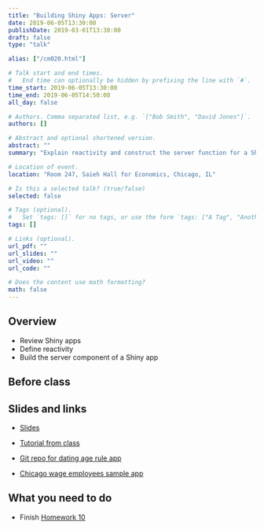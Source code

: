 ```yaml
---
title: "Building Shiny Apps: Server"
date: 2019-06-05T13:30:00
publishDate: 2019-03-01T13:30:00
draft: false
type: "talk"

alias: ["/cm020.html"]

# Talk start and end times.
#   End time can optionally be hidden by prefixing the line with `#`.
time_start: 2019-06-05T13:30:00
time_end: 2019-06-05T14:50:00
all_day: false

# Authors. Comma separated list, e.g. `["Bob Smith", "David Jones"]`.
authors: []

# Abstract and optional shortened version.
abstract: ""
summary: "Explain reactivity and construct the server function for a Shiyn application."

# Location of event.
location: "Room 247, Saieh Hall for Economics, Chicago, IL"

# Is this a selected talk? (true/false)
selected: false

# Tags (optional).
#   Set `tags: []` for no tags, or use the form `tags: ["A Tag", "Another Tag"]` for one or more tags.
tags: []

# Links (optional).
url_pdf: ""
url_slides: ""
url_video: ""
url_code: ""

# Does the content use math formatting?
math: false
---
```




## Overview

* Review Shiny apps
* Define reactivity
* Build the server component of a Shiny app

## Before class

## Slides and links

* [Slides](extras/cm020_slides.html)
* [Tutorial from class](/notes/shiny/)

* [Git repo for dating age rule app](https://github.com/bensoltoff/age-rule)
* [Chicago wage employees sample app](https://bensoltoff.shinyapps.io/chicago-employees/)

## What you need to do

* Finish [Homework 10](/homework/shiny/)
